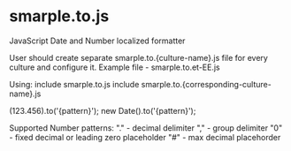 # smarple.to.js

JavaScript Date and Number localized formatter

User should create separate smarple.to.{culture-name}.js file for every culture and configure it.
Example file - smarple.to.et-EE.js

Using:
include smarple.to.js
include smarple.to.{corresponding-culture-name}.js

(123.456).to('{pattern}');
new Date().to('{pattern}');

Supported Number patterns:
"." - decimal delimiter
"," - group delimiter
"0" - fixed decimal or leading zero placeholder
"#" - max decimal placehorder
